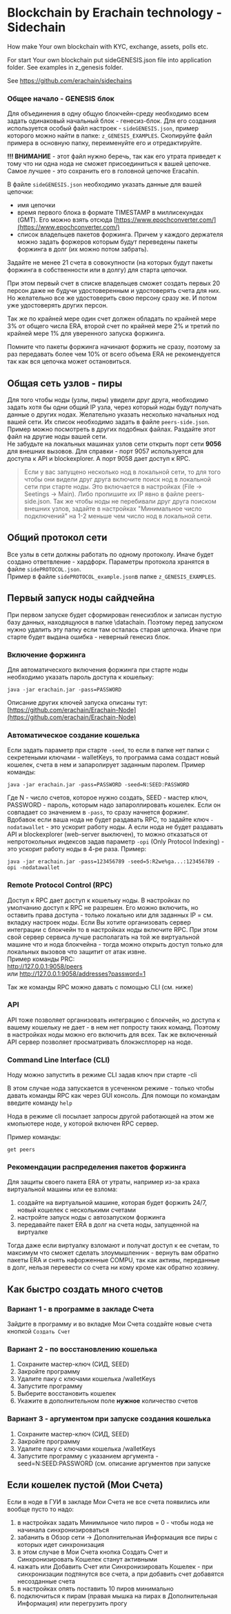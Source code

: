 

# Blockchain by Erachain technology - Sidechain
How make Your own blockchain with KYC, exchange, assets, polls etc.

For start Your own blockchain put sideGENESIS.json file into application folder. See examples in z_genesis folder.

See https://github.com/erachain/sidechains

### Общее начало - GENESIS блок
Для объединения в одну общую блокчейн-среду необходимо всем задать одинаковый начальный блок - генесиз-блок. Для его создания используется особый файл настроек - `sideGENESIS.json`, пример которого можно найти в папке: `z_GENESIS_EXAMPLES`. Скопируйте файл примера в основную папку, переименуйте его и отредактируйте.

**!!! ВНИМАНИЕ** - этот файл нужно беречь, так как его утрата приведет к тому что ни одна нода не сможет присоединиться к вашей цепочке. Самое лучшее - это сохранить его в головной цепочке Eracahin.

В файле `sideGENESIS.json` необходимо указать данные для вашей цепочки:
+ имя цепочки  
+ время первого блока в формате TIMESTAMP в миллисекундах (GMT). Его можно взять   отсюда [https://www.epochconverter.com/](https://www.epochconverter.com/)
+ список владельцев пакетов форжинга. Причем у каждого держателя можно задать
 форжеров которым будут переведены пакеты форжинга в долг (их можно потом забрать).

Задайте не менее 21 счета в совокупности (на которых будут пакеты форжинга в собственности или в долгу) для старта цепочки.  

При этом первый счет в списке владельцев сможет создать первых 20 персон даже не будучи удостоверенным и удостоверять счета для них.  
Но желательно все же удостоверить свою персону сразу же. И потом уже удостоверять других персон.

Так же по крайней мере один счет должен обладать по крайней мере 3% от общего числа ERA, второй счет по крайней мере 2% и третий по крайней мере 1% для уверенного запуска форжинга.

Помните что пакеты форжинга начинают форжить не сразу, поэтому за раз передавать более чем 10% от всего объема ERA не рекомендуется так как вся цепочка может остановиться.

## Общая сеть узлов - пиры
Для того чтобы ноды (узлы, пиры) увидели друг друга, необходимо задать хотя бы одни общий IP узла, через который ноды будут получать данные о других нодах. Желательно указать несколько начальных нод вашей сети. Их список необходимо задать в файле `peers-side.json`. Пример можно посмотреть в других подобных файлах. Раздайте этот файл на другие ноды вашей сети.  
Не забудьте на локальных машинах узлов сети открыть порт сети **9056** для внешних вызовов. Для справки - порт 9057 используется для доступа к API и blockexplorer. А порт 9058 дает доступ к RPC.

> Если у вас запущено несколько нод в локальной сети, то для того чтобы они видели друг друга включите поиск нод в локальной сети при старте ноды. Это включается в настройках (File -> Seetings -> Main). Либо пропишите их IP явно в файле peers-side.json. Так же чтобы ноды не перебивали друг друга поиском внешних узлов, задайте в настройках "Минимальное число подключений"  на 1-2 меньше чем число нод в локальной сети.

## Общий протокол сети
Все узлы в сети должны работать по одному протоколу. Иначе будет создано ответвление - хардфорк. Параметры протокола хранятся в файле `sidePROTOCOL.json`.  
Пример в файле `sidePROTOCOL_example.json`в папке `z_GENESIS_EXAMPLES`.

## Первый запуск ноды сайдчейна
При первом запуске будет сформирован генесизблок и записан  пустую базу данных, находящуюся в папке \datachain. Поэтому перед запуском нужно удалить эту папку если там осталась старая цепочка. Иначе при старте будет выдана ошибка - неверный генесиз блок.

### Включение форжинга
Для автоматического включения форжинга при старте ноды необходимо указать пароль доступа к кошельку:  

    java -jar erachain.jar -pass=PASSWORD

Описание других ключей запуска описаны тут:
[https://github.com/erachain/Erachain-Node](https://github.com/erachain/Erachain-Node)

### Автоматическое создание кошелька
Если задать параметр при старте `-seed`, то если в папке нет папки с секретеными ключами - walletKeys, то программа сама создаст новый кошелек, счета в нем и запаролирует заданным паролем. Пример команды:  

    java -jar erachain.jar -pass=PASSWORD -seed=N:SEED:PASSWORD

Где N - число счетов, которое нужно создать, SEED - мастер ключ, PASSWORD - пароль, которым надо запароллировать кошелек. Если он совпадает со значением в `-pass`, то сразу начнется форжинг.  
Вдобавок если ваша нода не будет раздавать RPC, то задайте ключ `-nodatawallet` - это ускорит работу ноды. А если нода не будет раздавать API и blockexplorer (web-server выключен), то можно отказаться от непротокольных индексов задав параметр `-opi` (Only Protocol Indexing) - это ускорит работу ноды в 4-ре раза. Пример:  

    java -jar erachain.jar -pass=123456789 -seed=5:R2we%ga...:123456789 -opi -nodatawallet


### Remote Protocol Control (RPC)
Доступ к RPC дает доступ к кошельку ноды. В настройках по умолчанию доступ к RPC не разрешен. Его можно включить, но оставить права доступа - только локально или для заданных IP = см. вкладку настроек ноды. Если Вы хотите организовать сервер интеграции с блокчейн то в настройках ноды включите RPC. При этом свой сервер сервиса лучше располагать на той же виртуальной машине что и нода блокчейна - тогда можно открыть доступ только для локальных вызовов что защитит от атак извне.  
Пример команды PRC:  
http://127.0.0.1:9058/peers  
или
http://127.0.0.1:9058/addresses?password=1

Так же команды RPC можно давать с помощью CLI (см. ниже)

### API
API тоже позволяет организовать интеграцию с блокчейн, но доступа к вашему кошельку не дает - в нем нет попросту таких команд. Поэтому в настройках ноды можно его включить для всех. Так же включенный API сервер позволяет просматривать блокэксплорер на ноде.

### Command Line Interface (CLI)
Ноду можно запустить в режиме CLI задав ключ при старте -cli

В этом случае нода запускается в усеченном режиме - только чтобы давать команды RPC как через GUI консоль. Для помощи по командам введите команду `help`

Нода в режиме cli посылает запросы другой работающей на этом же кмопьютере ноде, у которой включен RPC сервер.

Пример команды:  

    get peers


### Рекомендации распределения пакетов форжинга
Для защиты своего пакета ERA от утраты, например из-за краха виртуальной машины или ее взлома:  
1. создайте на виртуальной машине, которая будет форжить 24/7, новый кошелек с несколькими счетами  
2. настройте запуск ноды с автозапуском форжинга  
3. передавайте пакет ERA в долг на счета ноды, запущенной на виртуалке  

Тогда даже если виртуалку взломают и получат доступ к ее счетам, то максимум что сможет сделать злоумышленник - вернуть вам обратно пакеты ERA и снять нафорженные COMPU, так как активы, переданные в долг, нельзя перевести со счета ни кому кроме как обратно хозяину.

## Как быстро создать много счетов
### Вариант 1 - в программе в закладе Счета
Зайдите в программу и во вкладке Мои Счета создайте новые счета кнопкой `Создать Счет`

### Вариант 2 - по восстановлению кошелька
1. Сохраните мастер-ключ (СИД, SEED)  
2. Закройте программу  
3. Удалите паку с ключами кошелька /walletKeys  
4. Запустите программу  
5. Выберите восстановить кошелек
6. Укажите в дополнительном поле **нужное** количество счетов

### Вариант 3 - аргументом при запуске создания кошелька
1. Сохраните мастер-ключ (СИД, SEED)  
2. Закройте программу  
3. Удалите паку с ключами кошелька /walletKeys  
4. Запустите программу  с указанием аргумента -seed=N:SEED:PASSWORD (см. описание аргументов при запуске


## Если кошелек пустой (Мои Счета)
Если в ноде в ГУИ в закладе Мои Счета не все счета появились или вообще пусто то надо:  
1. в настройках задать Минимльное чило пиров = 0 - чтобы нода не начинала синхронизироваться  
2. забанить в Обзор сети -> Дополнительная Информация все пиры с которых идет синхронизация  
3. в этом случае в Мои Счета кнопка Создать Счет и Синхронизировать Кошелек станут активными  
4. нажать или Добавить Счет или Синхронизировать Кошелек - при синхронизации подтянутся все счета, а при добавить счет добавятся несозданные счета  
5. в настройках опять поставить 10 пиров минимально  
6. подключиться к пирам (правая мышка на пирах в Дополнительная Информация) или перегрузить прогу  


